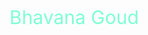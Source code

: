 <p style="color:Aquamarine;font-size:30px;">Bhavana Goud</p>

<!--
**Bhavana22-cmd/Bhavana22-cmd** is a ✨ _special_ ✨ repository because its `README.md` (this file) appears on your GitHub profile.

Here are some ideas to get you started:

- 🔭 I’m currently working on ... competitive coding
- 🌱 I’m currently learning ...   Machine Learning
- 👯 I’m looking to collaborate on ... ML, web app projects
- 🤔 I’m looking for help with ... competitive coding and project collaborations 
- 💬 Ask me about ... anything
- 📫 How to reach me: ...  bhavana22cs@gmail.com
- 😄 Pronouns: ... She/her
- ⚡ Fun fact: ...
-->
